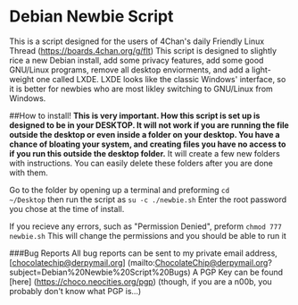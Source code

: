 # Debian Newbie Script
This is a script designed for the users of 4Chan's daily Friendly Linux Thread (https://boards.4chan.org/g/flt)
This script is designed to slightly rice a new Debian install, add some privacy features, add some good GNU/Linux programs, remove all desktop enviorments, and add a light-weight one called LXDE. LXDE looks like the classic Windows' interface, so it is better for newbies who are most likley switching to GNU/Linux from Windows.

##How to install!
**This is very important. How this script is set up is designed to be in your DESKTOP. It will not work if you are running the file outside the desktop or even inside a folder on your desktop. You have a chance of bloating your system, and creating files you have no access to if you run this outside the desktop folder.** It will create a few new folders with instructions. You can easily delete these folders after you are done with them.

Go to the folder by opening up a terminal and preforming 
<code>cd ~/Desktop</code>
then run the script as
<code>su -c ./newbie.sh</code>
Enter the root password you chose at the time of install.

If you recieve any errors, such as "Permission Denied", preform 
<code>chmod 777 newbie.sh</code>
This will change the permissions and you should be able to run it

###Bug Reports
All bug reports can be sent to my private email address, 
[chocolatechip@derpymail.org] (mailto:ChocolateChip@derpymail.org?subject=Debian%20Newbie%20Script%20Bugs)
A PGP Key can be found [here] (https://choco.neocities.org/pgp) (though, if you are a n00b, you probably don't know what PGP is...)


